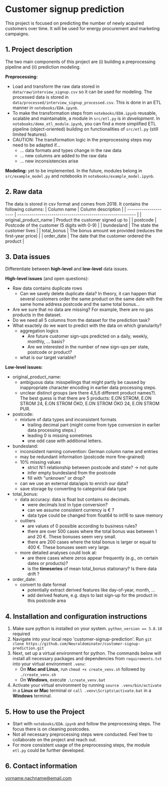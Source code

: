 # Customer signup prediction
This project is focused on predicting the number of newly acquired customers over time. It will be used for energy procurement and marketing campaigns. 

## 1. Project description
The two main components of this project are (i) building a preprocessing pipeline and (ii) prediction modeling. 

**Preprocessing:**
- Load and transform the raw data stored in ```data/raw/interview_signup.csv``` so it can be used for modeling. The processed data is stored in ```data/processed/interview_signup_processed.csv```. This is done in an ETL manner in ```notebooks/EDA.ipynb```.
- To make the transformation steps from ```notebooks/EDA.ipynb``` reusable, scalable and maintainable, a module in ```src/etl.py``` is *in development*. In ```notebooks/demo_etl_module.ipynb```, you can find a more simplified ETL pipeline (object-oriented) building on functionalities of ```src/etl.py``` (still limited features).
- CAUTION: The transformation logic in the preprocessing steps may need to be adapted if...
    - ... data formats and types change in the raw data 
    - ... new columns are added to the raw data
    - ... new inconsistencies arise 

**Modeling:** yet to be implemented. In the future, modules belong in ```src/example_model.py``` and notebooks in ```notebooks/example_model.ipynb```.

## 2. Raw data
The data is stored in csv format and comes from 2018. It contains the following columns:
| Column name           | Column description                                          |
| --------------------- | ----------------------------------------------------------- | 
| original_product_name | Product the customer signed up to                           |
| postcode              | Postcode of the customer (5 digits with 0-9)                |
| bundesland            | The state the customer lives                                |
| total_bonus           | The bonus amount we provided (reduces the first-year price) |
| order_date            | The date that the customer ordered the product              |

## 3. Data issues
Differentiate between **high-level** and **low-level** data issues.

**High-level issues** (and open questions):
- Raw data contains duplicate rows
    - Can we savely delete duplicate data? In theory, it can happen that several customers order the same product on the same date with the same home address postcode and the same total bonus...
- Are we sure that no data are missing? For example, there are no gas products in the dataset.
- Do we need all 5 columns from the dataset for the prediction task?
- What exactely do we want to predict with the data on which granularity?
    - aggregation logics
        - Are future customer sign-ups predicted on a daily, weekly, monthly, ... basis? 
        - Are we interested in the number of new sign-ups per state, postcode or product? 
    - what is our target variable?

**Low-level issues:**
- original_product_name: 
    - ambiguous data: misspellings that might partly be caused by inappropriate character encoding in earlier data processing steps.
    - unclear distinct groups (are there 4,5,6 different product names?). The best guess is that there are 5 products: E.ON STROM, E.ON STROM 24, E.ON STROM ÖKO, E.ON STROM ÖKO 24, E.ON STROM PUR.
- postcode:
    - mixture of data types and inconsistent formats
        - trailing decimal part (might come from type conversion in earlier data processing steps.)
        - leading 0 is missing sometimes
        - one odd case with additional letters.
- bundesland: 
    - inconsistent naming convention: German column name and entries
    - may be redundant information (postcode more fine-grained)
    - 10% missing values
        - strict N:1 relationship between postcode and state? -> not quite
        - infer empty bundesland from the postcode
        - fill with "unknown" or drop?
    - can we use an external data/apis to enrich our data?
    - save storage by converting to categorical data type
- total_bonus: 
    - data accuracy: data is float but contains no decimals. 
        - were decimals lost in type conversion?
        - can we assume consistent currency is € ?
        - data type could be changed from float64 to int16 to save memory
    - outliers
        - are values of 0 possible according to business rules? 
        - there are over 500 cases where the total bonus was between 1 and 20 €. These bonuses seem very small.
        - there are 200 cases where the total bonus is larger or equal to 400 €. These bonuses seem very large.
    - more detailed analyses could look at:
        - are there cases where zeros appear frequently (e.g., on certain dates or products)?
        - is the **timeseries** of mean total_bonus stationary? Is there data drift ?
- order_date: 
    - convert to date format
        - potentially extract derived features like day-of-year, month, ...
        - add derived feature, e.g. days to last sign-up for the product in this postcode area 

## 4. Installation and configuration instructions 
1. Make sure python is installed on your system. ```python_version == 3.8.10``` required
2. Navigate into your local repo 'customer-signup-prediction'. Run ```git clone https://github.com/Neuraldominator/customer-signup-prediction.git```
3. Next, set up a virtual environment for python. The commands below will install all necessary packages and dependencies from ```requirements.txt``` into your virtual environment ```.venv```:
    - On **Mac and Linux**, run ```chmod +x create_venv.sh``` followed by ```./create_venv.sh``` 
    - On **Windows**, execute ```.\create_venv.bat```
4. Activate your virtual environment by running ```source .venv/bin/activate``` in a **Linux or Mac** terminal or ```call .venv\Scripts\activate.bat``` in a **Windows** terminal.

## 5. How to use the Project 
- Start with ```notebooks/EDA.ipynb``` and follow the preprocessing steps. The focus there is on cleaning postcodes.
- Not all necessary preprocessing steps were conducted. Feel free to collaborate on the project and reach out. 
- For more consistent usage of the preprocessing steps, the module ```etl.py``` could be further developed. 

## 6. Contact information
vorname.nachname@email.com
